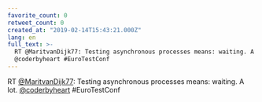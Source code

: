 ```yaml
---
favorite_count: 0
retweet_count: 0
created_at: "2019-02-14T15:43:21.000Z"
lang: en
full_text: >-
  RT @MaritvanDijk77: Testing asynchronous processes means: waiting. A lot.
  @coderbyheart #EuroTestConf
---
```


RT [@MaritvanDijk77](https://twitter.com/MaritvanDijk77): Testing asynchronous
processes means: waiting. A lot.
[@coderbyheart](https://twitter.com/coderbyheart) #EuroTestConf
